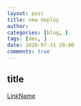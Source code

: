 ```yaml
---
layout: post
title: new deploy
author:
categories: [blog, ]
tags: [dev, ]
date: 2020-07-31 20:00
comments: true
---
```


## title

[LinkName](LinkLocation)
